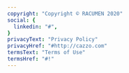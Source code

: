 ```yaml
---
copyright: "Copyright © RACUMEN 2020"
social: {
  linkedin: "#",
}
privacyText: "Privacy Policy"
privacyHref: "#http://cazzo.com"
termsText: "Terms of Use"
termsHref: "#!"
---
```

